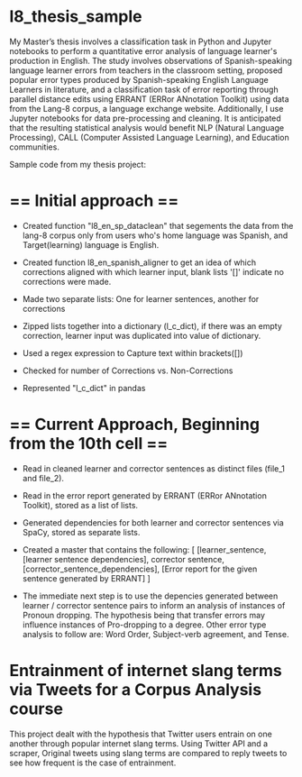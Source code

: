 # l8_thesis_sample

My Master’s thesis involves a classification task in Python and Jupyter notebooks to perform a quantitative error analysis of language learner's production in English. The study involves observations of Spanish-speaking language learner errors from teachers in the classroom setting, proposed popular error types produced by Spanish-speaking English Language Learners in literature, and a classification task of error reporting through parallel distance edits using ERRANT (ERRor ANnotation Toolkit) using data from the Lang-8 corpus, a language exchange website. Additionally, I use Jupyter notebooks for data pre-processing and cleaning. It is anticipated that the resulting statistical analysis would benefit NLP (Natural Language Processing), CALL (Computer Assisted Language Learning), and Education communities.

Sample code from my thesis project:

# == Initial approach ==

- Created function "l8_en_sp_dataclean" that segements the data from the lang-8 corpus only from users who's home language was Spanish, and Target(learning) language is English.

- Created function l8_en_spanish_aligner to get an idea of which corrections aligned with which learner input, blank lists '[]' indicate no corrections were made.

- Made two separate lists: One for learner sentences, another for corrections

- Zipped lists together into a dictionary (l_c_dict), if there was an empty correction, learner input was duplicated into value of dictionary.

- Used a regex expression to Capture text within brackets([])

- Checked for number of Corrections vs. Non-Corrections

- Represented "l_c_dict" in pandas

# == Current Approach, Beginning from the 10th cell ==

- Read in cleaned learner and corrector sentences as distinct files (file_1 and file_2).
- Read in the error report generated by ERRANT (ERRor ANnotation Toolkit), stored as a list of lists.
- Generated dependencies for both learner and corrector sentences via SpaCy, stored as separate lists.
- Created a master that contains the following: 
[
[learner_sentence,
[learner sentence dependencies], 
corrector sentence,
[corrector_sentence_dependencies], 
[Error report for the given sentence generated by ERRANT] 
]

- The immediate next step is to use the depencies generated between learner / corrector sentence pairs to inform an analysis of instances of Pronoun dropping. The hypothesis being that transfer errors may influence instances of Pro-dropping to a degree. Other error type analysis to follow are: Word Order, Subject-verb agreement, and Tense.

# Entrainment of internet slang terms via Tweets for a Corpus Analysis course

This project dealt with the hypothesis that Twitter users entrain on one another through popular internet slang terms. Using Twitter API and a scraper, Original tweets using slang terms are compared to reply tweets to see how frequent is the case of entrainment.
